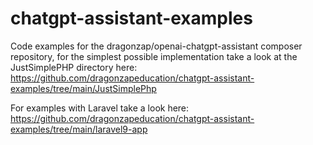 # chatgpt-assistant-examples
Code examples for the dragonzap/openai-chatgpt-assistant composer repository, for the simplest possible implementation take a look at the JustSimplePHP directory here: https://github.com/dragonzapeducation/chatgpt-assistant-examples/tree/main/JustSimplePhp

For examples with Laravel take a look here: https://github.com/dragonzapeducation/chatgpt-assistant-examples/tree/main/laravel9-app
